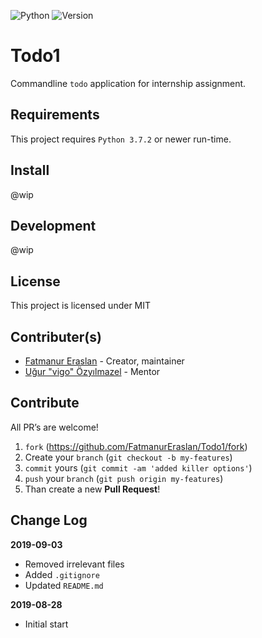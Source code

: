 ![Python](https://img.shields.io/badge/python-3.7.2-green.svg)
![Version](https://img.shields.io/badge/version-0.1.1-yellow.svg)

# Todo1

Commandline `todo` application for internship assignment.

## Requirements

This project requires `Python 3.7.2` or newer run-time.

## Install

@wip

## Development

@wip

## License

This project is licensed under MIT

## Contributer(s)

- [Fatmanur Eraslan](https://github.com/FatmanurEraslan) - Creator, maintainer
- [Uğur "vigo" Özyılmazel](https://github.com/vigo) - Mentor

## Contribute

All PR’s are welcome!

1. `fork` (https://github.com/FatmanurEraslan/Todo1/fork)
1. Create your `branch` (`git checkout -b my-features`)
1. `commit` yours (`git commit -am 'added killer options'`)
1. `push` your `branch` (`git push origin my-features`)
1. Than create a new **Pull Request**!

## Change Log

**2019-09-03**

- Removed irrelevant files
- Added `.gitignore`
- Updated `README.md`

**2019-08-28**

- Initial start
